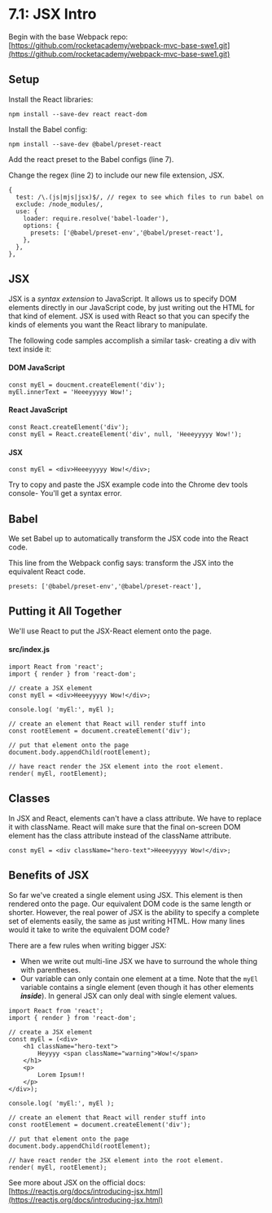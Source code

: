 # 7.1: JSX Intro

Begin with the base Webpack repo: [https://github.com/rocketacademy/webpack-mvc-base-swe1.git](https://github.com/rocketacademy/webpack-mvc-base-swe1.git)

## Setup

Install the React libraries:

```text
npm install --save-dev react react-dom 
```

Install the Babel config:

```text
npm install --save-dev @babel/preset-react
```

Add the react preset to the Babel configs \(line 7\).

Change the regex \(line 2\) to include our new file extension, JSX.

```text
{
  test: /\.(js|mjs|jsx)$/, // regex to see which files to run babel on
  exclude: /node_modules/,
  use: {
    loader: require.resolve('babel-loader'),
    options: {
      presets: ['@babel/preset-env','@babel/preset-react'],
    },
  },
},
```

## JSX

JSX is a _syntax extension_ to JavaScript. It allows us to specify DOM elements directly in our JavaScript code, by just writing out the HTML for that kind of element. JSX is used with React so that you can specify the kinds of elements you want the React library to manipulate.

The following code samples accomplish a similar task- creating a div with text inside it:

#### DOM JavaScript

```text
const myEl = doucment.createElement('div');
myEl.innerText = 'Heeeyyyyy Wow!';
```

#### React JavaScript

```text
const React.createElement('div');
const myEl = React.createElement('div', null, 'Heeeyyyyy Wow!');
```

#### JSX

```text
const myEl = <div>Heeeyyyyy Wow!</div>;
```

Try to copy and paste the JSX example code into the Chrome dev tools console- You'll get a syntax error.

## Babel

We set Babel up to automatically transform the JSX code into the React code.

This line from the Webpack config says: transform the JSX into the equivalent React code.

```text
presets: ['@babel/preset-env','@babel/preset-react'],
```

## Putting it All Together

We'll use React to put the JSX-React element onto the page.

#### src/index.js

```text
import React from 'react';
import { render } from 'react-dom';

// create a JSX element
const myEl = <div>Heeeyyyyy Wow!</div>;

console.log( 'myEl:', myEl );

// create an element that React will render stuff into
const rootElement = document.createElement('div');

// put that element onto the page
document.body.appendChild(rootElement);

// have react render the JSX element into the root element.
render( myEl, rootElement);
```

## Classes

In JSX and React, elements can't have a class attribute. We have to replace it with className. React will make sure that the final on-screen DOM element has the class attribute instead of the className attribute.

```text
const myEl = <div className="hero-text">Heeeyyyyy Wow!</div>;
```

## Benefits of JSX

So far we've created a single element using JSX. This element is then rendered onto the page. Our equivalent DOM code is the same length or shorter. However, the real power of JSX is the ability to specify a complete set of elements easily, the same as just writing HTML. How many lines would it take to write the equivalent DOM code?

There are a few rules when writing bigger JSX:

* When we write out multi-line JSX we have to surround the whole thing with parentheses.
* Our variable can only contain one element at a time. Note that the `myEl` variable contains a single element \(even though it has other elements _**inside**_\). In general JSX can only deal with single element values.

```text
import React from 'react';
import { render } from 'react-dom';

// create a JSX element
const myEl = (<div>
    <h1 className="hero-text">
        Heyyyy <span className="warning">Wow!</span>
    </h1>
    <p>
        Lorem Ipsum!!
    </p>
</div>);

console.log( 'myEl:', myEl );

// create an element that React will render stuff into
const rootElement = document.createElement('div');

// put that element onto the page
document.body.appendChild(rootElement);

// have react render the JSX element into the root element.
render( myEl, rootElement);
```

See more about JSX on the official docs: [https://reactjs.org/docs/introducing-jsx.html](https://reactjs.org/docs/introducing-jsx.html)

